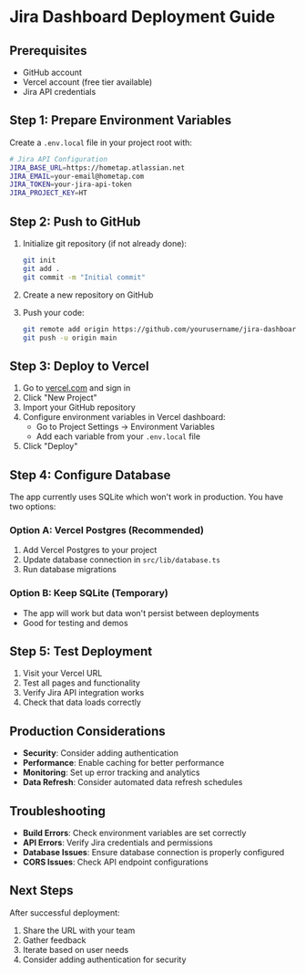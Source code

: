 # Jira Dashboard Deployment Guide

## Prerequisites
- GitHub account
- Vercel account (free tier available)
- Jira API credentials

## Step 1: Prepare Environment Variables

Create a `.env.local` file in your project root with:

```bash
# Jira API Configuration
JIRA_BASE_URL=https://hometap.atlassian.net
JIRA_EMAIL=your-email@hometap.com
JIRA_TOKEN=your-jira-api-token
JIRA_PROJECT_KEY=HT
```

## Step 2: Push to GitHub

1. Initialize git repository (if not already done):
   ```bash
   git init
   git add .
   git commit -m "Initial commit"
   ```

2. Create a new repository on GitHub
3. Push your code:
   ```bash
   git remote add origin https://github.com/yourusername/jira-dashboard.git
   git push -u origin main
   ```

## Step 3: Deploy to Vercel

1. Go to [vercel.com](https://vercel.com) and sign in
2. Click "New Project"
3. Import your GitHub repository
4. Configure environment variables in Vercel dashboard:
   - Go to Project Settings → Environment Variables
   - Add each variable from your `.env.local` file
5. Click "Deploy"

## Step 4: Configure Database

The app currently uses SQLite which won't work in production. You have two options:

### Option A: Vercel Postgres (Recommended)
1. Add Vercel Postgres to your project
2. Update database connection in `src/lib/database.ts`
3. Run database migrations

### Option B: Keep SQLite (Temporary)
- The app will work but data won't persist between deployments
- Good for testing and demos

## Step 5: Test Deployment

1. Visit your Vercel URL
2. Test all pages and functionality
3. Verify Jira API integration works
4. Check that data loads correctly

## Production Considerations

- **Security**: Consider adding authentication
- **Performance**: Enable caching for better performance
- **Monitoring**: Set up error tracking and analytics
- **Data Refresh**: Consider automated data refresh schedules

## Troubleshooting

- **Build Errors**: Check environment variables are set correctly
- **API Errors**: Verify Jira credentials and permissions
- **Database Issues**: Ensure database connection is properly configured
- **CORS Issues**: Check API endpoint configurations

## Next Steps

After successful deployment:
1. Share the URL with your team
2. Gather feedback
3. Iterate based on user needs
4. Consider adding authentication for security
